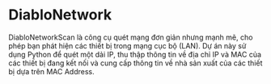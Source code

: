 # DiabloNetwork
DiabloNetworkScan là công cụ quét mạng đơn giản nhưng mạnh mẽ, cho phép bạn phát hiện các thiết bị trong mạng cục bộ (LAN). Dự án này sử dụng Python để quét một dải IP, thu thập thông tin về địa chỉ IP và MAC của các thiết bị đang kết nối và cung cấp thông tin về nhà sản xuất của các thiết bị dựa trên MAC Address.
